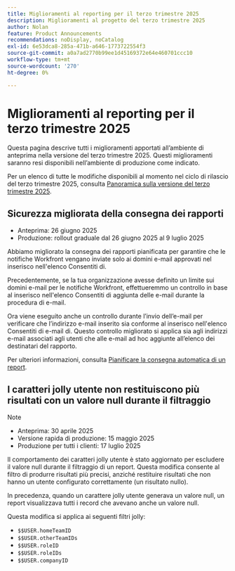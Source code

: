 ```yaml
---
title: Miglioramenti al reporting per il terzo trimestre 2025
description: Miglioramenti al progetto del terzo trimestre 2025
author: Nolan
feature: Product Announcements
recommendations: noDisplay, noCatalog
exl-id: 6e53dca8-285a-471b-a646-1773722554f3
source-git-commit: a0a7ad2770b99ee1d45169372e64e460701ccc10
workflow-type: tm+mt
source-wordcount: '270'
ht-degree: 0%

---
```


# Miglioramenti al reporting per il terzo trimestre 2025

Questa pagina descrive tutti i miglioramenti apportati all’ambiente di anteprima nella versione del terzo trimestre 2025. Questi miglioramenti saranno resi disponibili nell’ambiente di produzione come indicato.

Per un elenco di tutte le modifiche disponibili al momento nel ciclo di rilascio del terzo trimestre 2025, consulta [Panoramica sulla versione del terzo trimestre 2025](/help/quicksilver/product-announcements/product-releases/25-q3-release-activity/25-q3-release-overview.md).

## Sicurezza migliorata della consegna dei rapporti

* Anteprima: 26 giugno 2025
* Produzione: rollout graduale dal 26 giugno 2025 al 9 luglio 2025

Abbiamo migliorato la consegna dei rapporti pianificata per garantire che le notifiche Workfront vengano inviate solo ai domini e-mail approvati nel inserisco nell&#39;elenco Consentiti di.

Precedentemente, se la tua organizzazione avesse definito un limite sui domini e-mail per le notifiche Workfront, effettueremmo un controllo in base al inserisco nell&#39;elenco Consentiti di aggiunta delle e-mail durante la procedura di e-mail.

Ora viene eseguito anche un controllo durante l’invio dell’e-mail per verificare che l’indirizzo e-mail inserito sia conforme al inserisco nell&#39;elenco Consentiti di e-mail di. Questo controllo migliorato si applica sia agli indirizzi e-mail associati agli utenti che alle e-mail ad hoc aggiunte all’elenco dei destinatari del rapporto.

Per ulteriori informazioni, consulta [Pianificare la consegna automatica di un report](/help/quicksilver/reports-and-dashboards/reports/creating-and-managing-reports/set-up-automatic-report-delivery.md).


## I caratteri jolly utente non restituiscono più risultati con un valore null durante il filtraggio

>[!NOTE]
>
>* Anteprima: 30 aprile 2025
>* Versione rapida di produzione: 15 maggio 2025
>* Produzione per tutti i clienti: 17 luglio 2025

Il comportamento dei caratteri jolly utente è stato aggiornato per escludere il valore null durante il filtraggio di un report. Questa modifica consente al filtro di produrre risultati più precisi, anziché restituire risultati che non hanno un utente configurato correttamente (un risultato nullo).

In precedenza, quando un carattere jolly utente generava un valore null, un report visualizzava tutti i record che avevano anche un valore null.

Questa modifica si applica ai seguenti filtri jolly:

* `$$USER.homeTeamID`
* `$$USER.otherTeamIDs`
* `$$USER.roleID`
* `$$USER.roleIDs`
* `$$USER.companyID`

